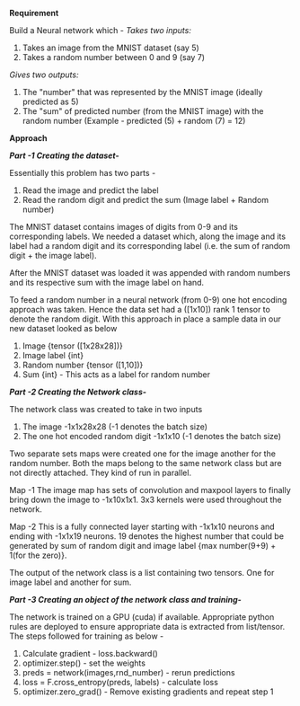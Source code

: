 **Requirement**

Build a Neural network which - 
*Takes two inputs:*
1.   Takes an image from the MNIST dataset (say 5)
2.   Takes a random number between 0 and 9 (say 7)

*Gives two outputs:*
1.   The "number" that was represented by the MNIST image (ideally predicted as 5)
2.   The "sum" of predicted number (from the MNIST image) with the random number (Example - predicted (5) + random (7) = 12)


**Approach**

***Part -1 Creating the dataset-***

Essentially this problem has two parts - 
1. Read the image and predict the label
2. Read the random digit and predict the sum (Image label + Random number)

The MNIST dataset contains images of digits from 0-9 and its corresponding labels. We needed a dataset which, along the image and its label had a random digit and its corresponding label (i.e. the sum of random digit + the image label).

After the MNIST dataset was loaded it was appended with random numbers and its respective sum with the image label on hand.

To feed a random number in a neural network (from 0-9) one hot encoding approach was taken. Hence the data set had a ([1x10]) rank 1 tensor to denote the random digit. With this approach in place a sample data in our new dataset looked as below 
1. Image {tensor ([1x28x28])}
2. Image label {int}
3. Random number {tensor ([1,10])}
4. Sum {int} - This acts as a label for random number


***Part -2 Creating the Network class-***

The network class was created to take in two inputs
1. The image -1x1x28x28 (-1 denotes the batch size)
2. The one hot encoded random digit -1x1x10 (-1 denotes the batch size)

Two separate sets maps were created one for the image another for the random number. Both the maps belong to the same network class but are not directly attached. They kind of run in parallel.

Map -1 The image map has sets of convolution and maxpool layers to finally bring down the image to -1x10x1x1. 3x3 kernels were used throughout the network.

Map -2 This is a fully connected layer starting with -1x1x10 neurons and ending with -1x1x19 neurons. 19 denotes the highest number that could be generated by sum of random digit and image label {max number(9+9) + 1(for the zero)}.

The output of the network class is a list containing two tensors. One for image label and another for sum.


***Part -3 Creating an object of the network class and training-***

The network is trained on a GPU (cuda) if available. Appropriate python rules are deployed to ensure appropriate data is extracted from list/tensor.
The steps followed for training as below -
1. Calculate gradient - loss.backward()
2. optimizer.step() -  set the weights
3. preds = network(images,rnd_number) - rerun predictions
4. loss = F.cross_entropy(preds, labels) - calculate loss
5. optimizer.zero_grad() - Remove existing gradients and repeat step 1
